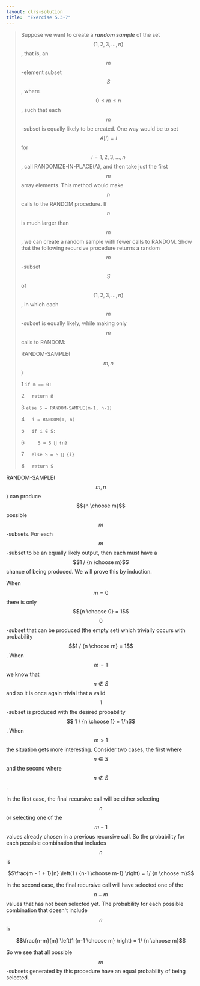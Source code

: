 ```yaml
---
layout: clrs-solution
title:  "Exercise 5.3-7"
---
```

>Suppose we want to create a ***random sample*** of the set $$\{1, 2, 3, \dots, n\}$$, that is, an $$m$$-element subset $$S$$, where $$0 \leq m \leq n$$, such that each $$m$$-subset is equally likely to be created. One way would be to set $$A[i] = i$$ for $$i = 1, 2, 3, \dots, n$$, call RANDOMIZE-IN-PLACE(A), and then take just the first $$m$$ array elements. This method would make $$n$$ calls to the RANDOM procedure. If $$n$$ is much larger than $$m$$, we can create a random sample with fewer calls to RANDOM. Show that the following recursive procedure returns a random $$m$$-subset $$S$$ of $$\{1, 2, 3, \dots, n\}$$, in which each $$m$$-subset is equally likely, while making only $$m$$ calls to RANDOM:
>
>RANDOM-SAMPLE($$m, n$$)
>
>1 `if m == 0:`
>
>2 &nbsp;&nbsp;&nbsp;&nbsp;`return Ø`
>
>3 `else S = RANDOM-SAMPLE(m-1, n-1)`
>
>4 &nbsp;&nbsp;&nbsp;&nbsp;`i = RANDOM(1, n)`
>
>5 &nbsp;&nbsp;&nbsp;&nbsp;`if i ∈ S:`
>
>6 &nbsp;&nbsp;&nbsp;&nbsp;&nbsp;&nbsp;&nbsp;&nbsp;`S = S ⋃ {n}`
>
>7 &nbsp;&nbsp;&nbsp;&nbsp;`else S = S ⋃ {i}`
>
>8 &nbsp;&nbsp;&nbsp;&nbsp;`return S`

RANDOM-SAMPLE($$m, n$$) can produce $${n \choose m}$$ possible $$m$$-subsets. For each $$m$$-subset to be an equally likely output, then each must have a $$1 / {n \choose m}$$ chance of being produced. We will prove this by induction.

When $$m = 0$$ there is only $${n \choose 0} = 1$$ $$0$$-subset that can be produced (the empty set) which trivially occurs with probability $$1 / {n \choose m} = 1$$. When $$m = 1$$ we know that $$n \notin S$$ and so it is once again trivial that a valid $$1$$-subset is produced with the desired probability $$ 1 / {n \choose 1} = 1/n$$. When $$m > 1$$ the situation gets more interesting. Consider two cases, the first where $$n \in S$$ and the second where $$n \notin S$$.

In the first case, the final recursive call will be either selecting $$n$$ or selecting one of the $$m-1$$ values already chosen in a previous recursive call. So the probability for each possible combination that includes $$n$$ is 

$$\frac{m - 1 + 1}{n} \left(1 / {n-1 \choose m-1} \right) = 1/ {n \choose m}$$

In the second case, the final recursive call will have selected one of the $$n-m$$ values that has not been selected yet. The probability for each possible combination that doesn't include $$n$$ is 

$$\frac{n-m}{m} \left(1 {n-1 \choose m} \right) = 1/ {n \choose m}$$

So we see that all possible $$m$$-subsets generated by this procedure have an equal probability of being selected.